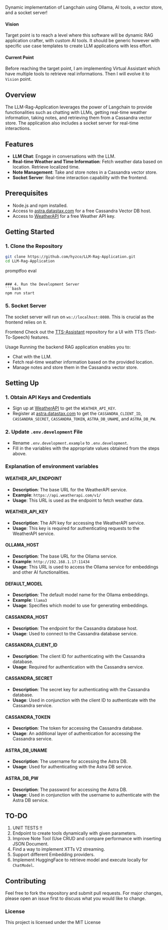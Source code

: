 Dynamic implementation of Langchain using Ollama, AI tools, a vector store, and a socket server!

#### Vision

Target point is to reach a level where this software will be dynamic RAG application crafter, with custom AI tools. It should be generic however with specific use case templates to create LLM applications with less effort.

#### Current Point

Before reaching the target point, I am implementing Virtual Assistant which have multiple tools to retrieve real informations. Then I will evolve it to `Vision` point.

## Overview

The LLM-Rag-Application leverages the power of Langchain to provide functionalities such as chatting with LLMs, getting real-time weather information, taking notes, and retrieving them from a Cassandra vector store. The application also includes a socket server for real-time interactions.

## Features

- **LLM Chat**: Engage in conversations with the LLM.
- **Real-time Weather and Time Information**: Fetch weather data based on location. Retrieve localized time.
- **Note Management**: Take and store notes in a Cassandra vector store.
- **Socket Server**: Real-time interaction capability with the frontend.

## Prerequisites

- Node.js and npm installed.
- Access to [astra.datastax.com](https://astra.datastax.com/) for a free Cassandra Vector DB host.
- Access to [WeatherAPI](https://www.weatherapi.com/) for a free Weather API key.

## Getting Started

### 1. Clone the Repository

```bash
git clone https://github.com/hyzco/LLM-Rag-Application.git
cd LLM-Rag-Application
```

promptfoo eval

```

### 4. Run the Development Server
```bash
npm run start
```

### 5. Socket Server

The socket server will run on `ws://localhost:8080`. This is crucial as the frontend relies on it.

Frontend
Check out the [TTS-Assistant](https://github.com/hyzco/TTS-Assistant) repository for a UI with TTS (Text-To-Speech) features.

Usage
Running the backend RAG application enables you to:

- Chat with the LLM.
- Fetch real-time weather information based on the provided location.
- Manage notes and store them in the Cassandra vector store.

## Setting Up

### 1. Obtain API Keys and Credentials

- Sign up at [WeatherAPI](https://www.weatherapi.com/) to get the `WEATHER_API_KEY`.
- Register at [astra.datastax.com](https://astra.datastax.com/) to get the `CASSANDRA_CLIENT_ID`, `CASSANDRA_SECRET`, `CASSANDRA_TOKEN`, `ASTRA_DB_UNAME`, and `ASTRA_DB_PW`.

### 2. Update `.env.development` File

- Rename `.env.development.example` to `.env.development`.
- Fill in the variables with the appropriate values obtained from the steps above.

### Explanation of environment variables

#### WEATHER_API_ENDPOINT

- **Description**: The base URL for the WeatherAPI service.
- **Example**: `https://api.weatherapi.com/v1/`
- **Usage**: This URL is used as the endpoint to fetch weather data.

#### WEATHER_API_KEY

- **Description**: The API key for accessing the WeatherAPI service.
- **Usage**: This key is required for authenticating requests to the WeatherAPI service.

#### OLLAMA_HOST

- **Description**: The base URL for the Ollama service.
- **Example**: `http://192.168.1.17:11434`
- **Usage**: This URL is used to access the Ollama service for embeddings and other AI functionalities.

#### DEFAULT_MODEL

- **Description**: The default model name for the Ollama embeddings.
- **Example**: `llama3`
- **Usage**: Specifies which model to use for generating embeddings.

#### CASSANDRA_HOST

- **Description**: The endpoint for the Cassandra database host.
- **Usage**: Used to connect to the Cassandra database service.

#### CASSANDRA_CLIENT_ID

- **Description**: The client ID for authenticating with the Cassandra database.
- **Usage**: Required for authentication with the Cassandra service.

#### CASSANDRA_SECRET

- **Description**: The secret key for authenticating with the Cassandra database.
- **Usage**: Used in conjunction with the client ID to authenticate with the Cassandra service.

#### CASSANDRA_TOKEN

- **Description**: The token for accessing the Cassandra database.
- **Usage**: An additional layer of authentication for accessing the Cassandra service.

#### ASTRA_DB_UNAME

- **Description**: The username for accessing the Astra DB.
- **Usage**: Used for authenticating with the Astra DB service.

#### ASTRA_DB_PW

- **Description**: The password for accessing the Astra DB.
- **Usage**: Used in conjunction with the username to authenticate with the Astra DB service.

## TO-DO

1. UNIT TESTS !!
1. Endpoint to create tools dynamically with given parameters.
2. Improve Note Tool (Use CRUD and compare performance with inserting JSON Document.
3. Find a way to implement XTTs V2 streaming.
4. Support different Embedding providers.
5. Implement HuggingFace to retrieve model and execute locally for `ChatModel`.

## Contributing

Feel free to fork the repository and submit pull requests. For major changes, please open an issue first to discuss what you would like to change.

### License

This project is licensed under the MIT License
